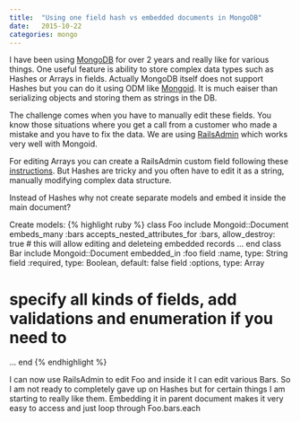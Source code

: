 ```yaml
---
title:  "Using one field hash vs embedded documents in MongoDB"
date: 	2015-10-22
categories: mongo
---
```


I have been using [MongoDB](https://www.mongodb.org/) for over 2 years and really like for various things.  One useful feature is ability to store complex data types such as Hashes or Arrays in fields.  Actually MongoDB itself does not support Hashes but you can do it using ODM like [Mongoid](https://github.com/mongodb/mongoid).  It is much eaiser than serializing objects and storing them as strings in the DB.

The challenge comes when you have to manually edit these fields.  You know those situations where you get a call from a customer who made a mistake and you have to fix the data.  We are using [RailsAdmin](https://github.com/sferik/rails_admin) which works very well with Mongoid.

For editing Arrays you can create a RailsAdmin custom field following these [instructions](https://github.com/sferik/rails_admin/issues/1218).  But Hashes are tricky and you often have to edit it as a string, manually modifying complex data structure.

Instead of Hashes why not create separate models and embed it inside the main document?

Create models:
{% highlight ruby %}
class Foo
  include Mongoid::Document
  embeds_many  :bars
  accepts_nested_attributes_for :bars, allow_destroy: true  #	this will allow editing and deleteing embedded records
  ...
end
class Bar
  include Mongoid::Document
  embedded_in :foo
  field :name,                  type: String
	field :required,              type: Boolean, default: false
  field :options,               type: Array
  #	specify all kinds of fields, add validations and enumeration if you need to
  ...
end
{% endhighlight %}

I can now use RailsAdmin to edit Foo and inside it I can edit various Bars.  So I am not ready to completely gave up on Hashes but for certain things I am starting to really like them.  Embedding it in parent document makes it very easy to access and just loop through Foo.bars.each
